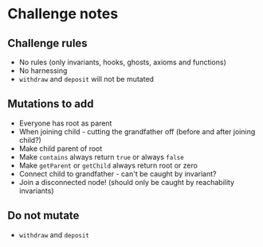 # Challenge notes

## Challenge rules
- No rules (only invariants, hooks, ghosts, axioms and functions)
- No harnessing
- `withdraw` and `deposit` will not be mutated

## Mutations to add
* Everyone has root as parent
* When joining child - cutting the grandfather off (before and after joining child?)
* Make child parent of root
* Make `contains` always return `true` or always `false`
* Make `getParent` or `getChild` always return root or zero
* Connect child to grandfather - can't be caught by invariant?
* Join a disconnected node! (should only be caught by reachability invariants)


## Do not mutate
- `withdraw` and `deposit`
